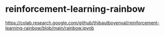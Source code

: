 # reinforcement-learning-rainbow

https://colab.research.google.com/github/thibautboyenval/reinforcement-learning-rainbow/blob/main/rainbow.ipynb
